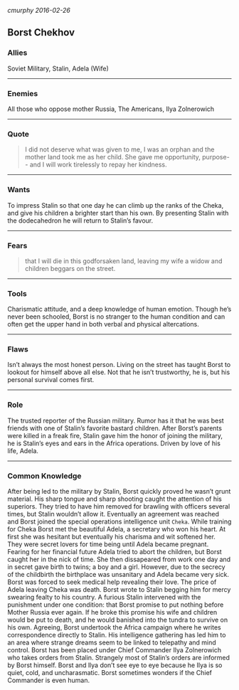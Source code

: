 
_cmurphy 2016-02-26_


Borst Chekhov
-------------

### Allies ###

Soviet Military, Stalin, Adela (Wife)

---


### Enemies ###
All those who oppose mother Russia, The Americans, Ilya Zolnerowich

---


### Quote ###

> I did not deserve what was given to me,
> I was an orphan and the mother land took me as her child.
> She gave me opportunity, purpose--
> and I will work tirelessly to repay her kindness.

---


### Wants ###

To impress Stalin so that one day he can climb up the ranks of the Cheka,
and give his children a brighter start than his own.
By presenting Stalin with the dodecahedron he will return to Stalin’s favour.

---


### Fears ###

> that I will die in this godforsaken land,
> leaving my wife a widow and children beggars on the street.

---


### Tools ###

Charismatic attitude, and a deep knowledge of human emotion.
Though he’s never been schooled,
Borst is no stranger to the human condition and can often get the upper hand in both verbal and physical altercations.

---


### Flaws ###

Isn’t always the most honest person.
Living on the street has taught Borst to lookout for himself above all else.
Not that he isn’t trustworthy, he is, but his personal survival comes first.

---


### Role ###

The trusted reporter of the Russian military.
Rumor has it that he was best friends with one of
Stalin’s favorite bastard children. After Borst’s parents were killed in a freak fire,
Stalin gave him the honor of joining the military,
he is Stalin’s eyes and ears in the Africa operations.
Driven by love of his life, Adela.

---


### Common Knowledge ###

After being led to the military by Stalin,
Borst quickly proved he wasn’t grunt material.
His sharp tongue and sharp shooting caught the attention of his superiors.
They tried to have him removed for brawling with officers several times,
but Stalin wouldn’t allow it.
Eventually an agreement was reached and Borst joined the special operations intelligence unit `Cheka`.
While training for Cheka Borst met the beautiful Adela,
a secretary who won his heart.
At first she was hesitant but eventually his charisma and wit softened her.
They were secret lovers for time being until Adela became pregnant.
Fearing for her financial future Adela tried to abort the children,
but Borst caught her in the nick of time.
She then dissapeared from work one day and in secret gave birth to twins; a boy and a girl.
However, due to the secrecy of the childbirth the birthplace was unsanitary and Adela became very sick.
Borst was forced to seek medical help revealing their love.
The price of Adela leaving Cheka was death.
Borst wrote to Stalin begging him for mercy swearing fealty to his country.
A furious Stalin intervened with the punishment under one condition:
that Borst promise to put nothing before Mother Russia ever again.
If he broke this promise his wife and children would be put to death,
and he would banished into the tundra to survive on his own.
Agreeing, Borst undertook the Africa campaign where he writes correspondence directly to Stalin.
His intelligence gathering has led him to an area where strange dreams seem to be linked to telepathy and mind control.
Borst has been placed under Chief Commander Ilya Zolnerowich who takes orders from Stalin.
Strangely most of Stalin’s orders are informed by Borst himself.
Borst and llya don’t see eye to eye because he Ilya is so quiet, cold, and uncharasmatic.
Borst sometimes wonders if the Chief Commander is even human.

